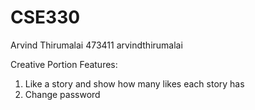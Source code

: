 # CSE330
Arvind Thirumalai
473411
arvindthirumalai

Creative Portion Features:
1) Like a story and show how many likes each story has
2) Change password


